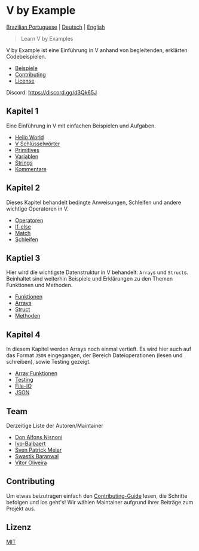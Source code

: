 # V by Example

[Brazilian Portuguese](../pt-br/README.md) | [Deutsch](README.md) | [English](../README.md)

> Learn V by Examples

V by Example ist eine Einführung in V anhand von begleitenden, erklärten Codebeispielen.

- [Beispiele](examples)
- [Contributing](#contributing)
- [License](#license)

Discord: https://discord.gg/d3Qk65J

## Kapitel 1

Eine Einführung in V mit einfachen Beispielen und Aufgaben.

- [Hello World](examples/section_1/hello_world.md)
- [V Schlüsselwörter](examples/section_1/keywords.md)
- [Primitives](examples/section_1/primitives.md)
- [Variablen](examples/section_1/variables.md)
- [Strings](examples/section_1/strings.md)
- [Kommentare](examples/section_1/comment.md)

## Kapitel 2

Dieses Kapitel behandelt bedingte Anweisungen, Schleifen und andere wichtige Operatoren in V.

- [Operatoren](examples/section_2/operator.md)
- [If-else](examples/section_2/if-else.md)
- [Match](de/examples/section_2/match.md)
- [Schleifen](de/examples/section_2/loops.md)

## Kaptiel 3

Hier wird die wichtigste Datenstruktur in V behandelt: `Array`s und `Struct`s. Beinhaltet sind weiterhin Beispiele und Erklärungen zu den Themen Funktionen und Methoden.

- [Funktionen](de/examples/section_3/functions.md)
- [Arrays](de/examples/section_3/arrays.md)
- [Struct](de/examples/section_3/struct.md)
- [Methoden](de/examples/section_3/methods.md)

## Kapitel 4

In diesem Kapitel werden Arrays noch einmal vertieft. Es wird hier auch auf das Format `JSON` eingegangen, der Bereich Dateioperationen (lesen und schreiben), sowie Testing gezeigt.

- [Array Funktionen](de/examples/section_4/array-functions.md)
- [Testing](de/examples/section_4/testing.md)
- [File-IO](de/examples/section_4/files.md)
- [JSON](de/examples/section_4/json.md)

## Team

Derzeitige Liste der Autoren/Maintainer

- [Don Alfons Nisnoni](https://github.com/donnisnoni95)
- [Ivo-Balbaert](https://github.com/ibalbaert)
- [Sven Patrick Meier](https://github.com/SuicideS3ason)
- [Swastik Baranwal](https://github.com/Delta456)
- [Vitor Oliveira](https://github.com/vbrazo)

## Contributing

Um etwas beizutragen einfach den [Contributing-Guide](CONTRIBUTING.md) lesen, die Schritte befolgen und los geht&apos;s! Wir wählen Maintainer aufgrund ihrer Beiträge zum Projekt aus.

## Lizenz

[MIT](LICENSE)
